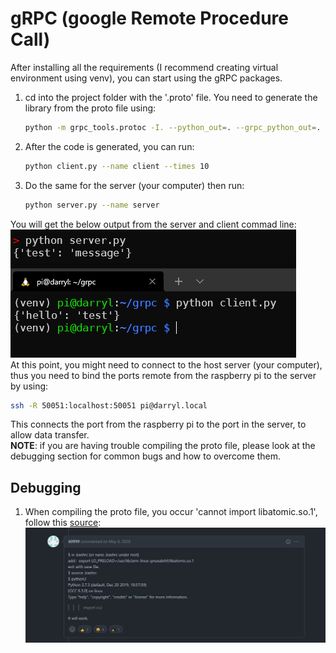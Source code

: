 # gRPC (google Remote Procedure Call)

After installing all the requirements (I recommend creating virtual environment using venv), you can start using the gRPC packages.

1. cd into the project folder with the '.proto' file. You need to generate the library from the proto file using:

    ```bash
    python -m grpc_tools.protoc -I. --python_out=. --grpc_python_out=. ./example.proto
    ```

2. After the code is generated, you can run:

    ```bash
    python client.py --name client --times 10
    ```

3. Do the same for the server (your computer) then run:

    ```bash
    python server.py --name server
    ```

You will get the below output from the server and client commad line:  
![grpc1](../images/grpc1.png)  
At this point, you might need to connect to the host server (your computer), thus you need to bind the ports remote from the raspberry pi to the server by using:

```bash
ssh -R 50051:localhost:50051 pi@darryl.local
```

This connects the port from the raspberry pi to the port in the server, to allow data transfer.  
**NOTE**: if you are having trouble compiling the proto file, please look at the debugging section for common bugs and how to overcome them.

## Debugging

1. When compiling the proto file, you occur 'cannot import libatomic.so.1', follow this [source](https://github.com/EdjeElectronics/TensorFlow-Object-Detection-on-the-Raspberry-Pi/issues/67):
![debug1](../images/debug1.jpg)